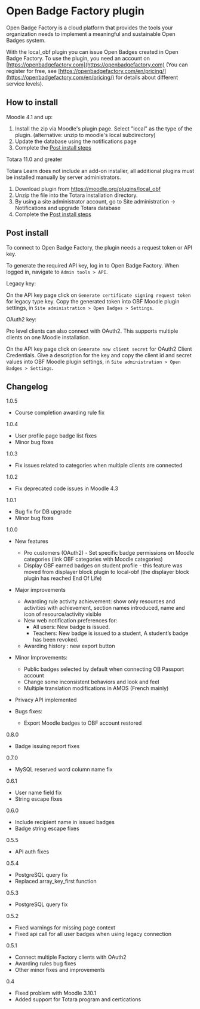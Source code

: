 Open Badge Factory plugin
=================

Open Badge Factory is a cloud platform that provides the tools your organization needs to implement a meaningful and sustainable Open Badges system.

With the local_obf plugin you can issue Open Badges created in Open Badge Factory. To use the plugin, you need an account on
[https://openbadgefactory.com](https://openbadgefactory.com) (You can register for free, see
[https://openbadgefactory.com/en/pricing/](https://openbadgefactory.com/en/pricing/) for details about different service levels).


How to install
--------------

Moodle 4.1 and up:

1. Install the zip via Moodle's plugin page. Select "local" as the type of the plugin. (alternative: unzip to moodle's local subdirectory)
2. Update the database using the notifications page
3. Complete the [Post install steps](README.md#post-install)

Totara 11.0 and greater

Totara Learn does not include an add-on installer, all additional plugins must be installed manually by server administrators.

1. Download plugin from https://moodle.org/plugins/local_obf
2. Unzip the file into the Totara installation directory.
3. By using a site administrator account, go to Site administration → Notifications and upgrade Totara database
4. Complete the [Post install steps](README.md#post-install)

Post install
------------------

To connect to Open Badge Factory, the plugin needs a request token or API key.

To generate the required API key, log in to Open Badge Factory. When logged in, navigate to `Admin tools > API`.

Legacy key:

On the API key page click on `Generate certificate signing request token` for legacy type key. Copy the generated token into OBF Moodle plugin settings, in `Site administration > Open Badges > Settings`.

OAuth2 key:

Pro level clients can also connect with OAuth2. This supports multiple clients on one Moodle installation.

On the API key page click on `Generate new client secret` for OAuth2 Client Credentials. Give a description for the key and copy the client id and secret values into OBF Moodle plugin settings, in `Site administration > Open Badges > Settings`.

Changelog
------------------

1.0.5

- Course completion awarding rule fix

1.0.4

- User profile page badge list fixes
- Minor bug fixes

1.0.3

- Fix issues related to categories when multiple clients are connected

1.0.2

- Fix deprecated code issues in Moodle 4.3

1.0.1

- Bug fix for DB upgrade
- Minor bug fixes

1.0.0

- New features
  - Pro customers (OAuth2) - Set specific badge permissions on Moodle categories (link OBF categories with Moodle categories)
  - Display OBF earned badges on student profile - this feature was moved from displayer block plugin to local-obf (the displayer block plugin has reached End Of Life)

- Major improvements
  - Awarding rule activity achievement: show only resources and activities with achievement, section names introduced, name and icon of resource/activity visible
  - New web notification preferences for:
    - All users: New badge is issued.
    - Teachers: New badge is issued to a student, A student’s badge has been revoked.
  - Awarding history : new export button

- Minor Improvements:
  - Public badges selected by default when connecting OB Passport account
  - Change some inconsistent behaviors and look and feel
  - Multiple translation modifications in AMOS (French mainly)

- Privacy API implemented

- Bugs fixes:
  - Export Moodle badges to OBF account restored

0.8.0

- Badge issuing report fixes

0.7.0

- MySQL reserved word column name fix

0.6.1

- User name field fix
- String escape fixes

0.6.0

- Include recipient name in issued badges
- Badge string escape fixes

0.5.5

- API auth fixes

0.5.4

- PostgreSQL query fix
- Replaced array\_key\_first function

0.5.3

- PostgreSQL query fix

0.5.2

- Fixed warnings for missing page context
- Fixed api call for all user badges when using legacy connection

0.5.1

- Connect multiple Factory clients with OAuth2
- Awarding rules bug fixes
- Other minor fixes and improvements

0.4

- Fixed problem with Moodle 3.10.1
- Added support for Totara program and certications
